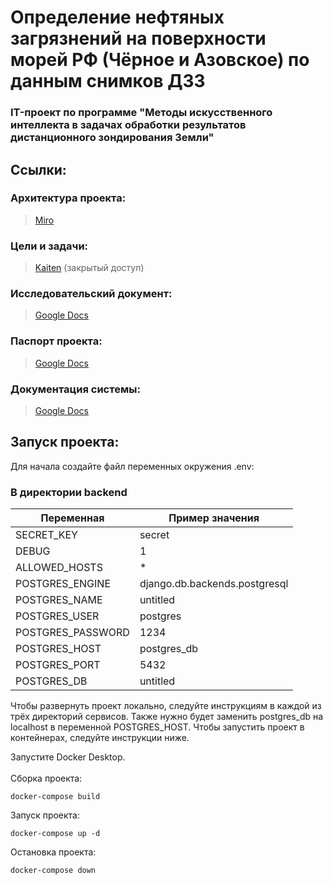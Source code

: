 # Определение нефтяных загрязнений на поверхности морей РФ (Чёрное и Азовское) по данным снимков ДЗЗ

### IT-проект по программе "Методы искусственного интеллекта в задачах обработки результатов дистанционного зондирования Земли"

## Ссылки:

### Архитектура проекта:

> [Miro](https://miro.com/app/board/uXjVL3nBOTY=/)

### Цели и задачи:

> [Kaiten](https://crazycat.kaiten.ru/space/504576) (закрытый доступ)

### Исследовательский документ:

> [Google Docs](https://docs.google.com/document/d/15Ir2Jy6CUUlSSOhgtOxafPfndpLTomrx/edit?usp=sharing&ouid=105804023758653627289&rtpof=true&sd=true)

### Паспорт проекта:

> [Google Docs](https://docs.google.com/document/d/1SV79vvJkNpgTme1g-ek9hIL226nv9I9Ph7Nac1cJZiE/edit?tab=t.0)

### Документация системы:

> [Google Docs](https://docs.google.com/document/d/1kaDwcIGbTPgFN-i_oswDtNHIyiXyrbueS-RU578EWPE/edit?tab=t.0)


## Запуск проекта:
Для начала создайте файл переменных окружения .env:

### В директории backend
| Переменная | Пример значения |
| ------------- | ------------- |
| SECRET_KEY | secret |
| DEBUG | 1 |
| ALLOWED_HOSTS | * |
| POSTGRES_ENGINE | django.db.backends.postgresql |
| POSTGRES_NAME | untitled |
| POSTGRES_USER | postgres |
| POSTGRES_PASSWORD | 1234 |
| POSTGRES_HOST | postgres_db |
| POSTGRES_PORT | 5432 |
| POSTGRES_DB | untitled |

Чтобы развернуть проект локально, следуйте инструкциям в каждой из трёх директорий сервисов. Также нужно будет заменить postgres_db на localhost в переменной POSTGRES_HOST. Чтобы запустить проект в контейнерах, следуйте инструкции ниже.<br>

Запустите Docker Desktop.<br><br>
Сборка проекта:
```
docker-compose build
```
Запуск проекта:
```
docker-compose up -d
```
Остановка проекта:
```
docker-compose down
```
